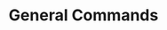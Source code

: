 ---
created: '2025-09-16T15:05:15.643223'
modified: '2025-09-17T17:15:05.726930'
ship_factor: 5
subtype: shortcuts
tags: []
title: General Commands
type: general
version: 1
---